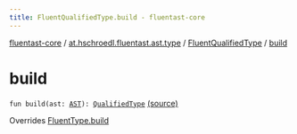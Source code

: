 ```yaml
---
title: FluentQualifiedType.build - fluentast-core
---
```


[fluentast-core](../../index.html) / [at.hschroedl.fluentast.ast.type](../index.html) / [FluentQualifiedType](index.html) / [build](.)

# build

`fun build(ast: `[`AST`](https://help.eclipse.org/neon/topic/org.eclipse.jdt.doc.isv/reference/api/org/eclipse/jdt/core/dom/AST.html)`): `[`QualifiedType`](https://help.eclipse.org/neon/topic/org.eclipse.jdt.doc.isv/reference/api/org/eclipse/jdt/core/dom/QualifiedType.html) [(source)](http://github.com/hschroedl/fluentast/tree/master/core/at.hschroedl.fluentast/ast/type/Type.kt#L24)

Overrides [FluentType.build](../-fluent-type/build.html)


